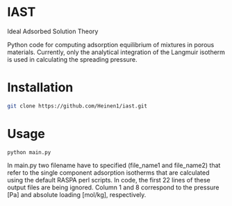 # IAST
Ideal Adsorbed Solution Theory

Python code for computing adsorption equilibrium of mixtures in porous materials. Currently, only the analytical integration of the Langmuir isotherm is used in calculating the spreading pressure.

Installation
============
```bash
git clone https://github.com/Heinen1/iast.git 
```

Usage
=====
```
python main.py 
```

In main.py two filename have to specified (file_name1 and file_name2) that refer to the single component adsorption isotherms that are calculated using the default RASPA perl scripts. In code, the first 22 lines of these output files are being ignored. Column 1 and 8 correspond to the pressure [Pa] and absolute loading [mol/kg], respectively.


